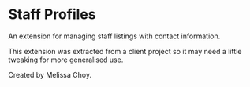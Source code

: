 # Staff Profiles

An extension for managing staff listings with contact information.

This extension was extracted from a client project so it may need a little tweaking for more generalised use.

Created by Melissa Choy. 